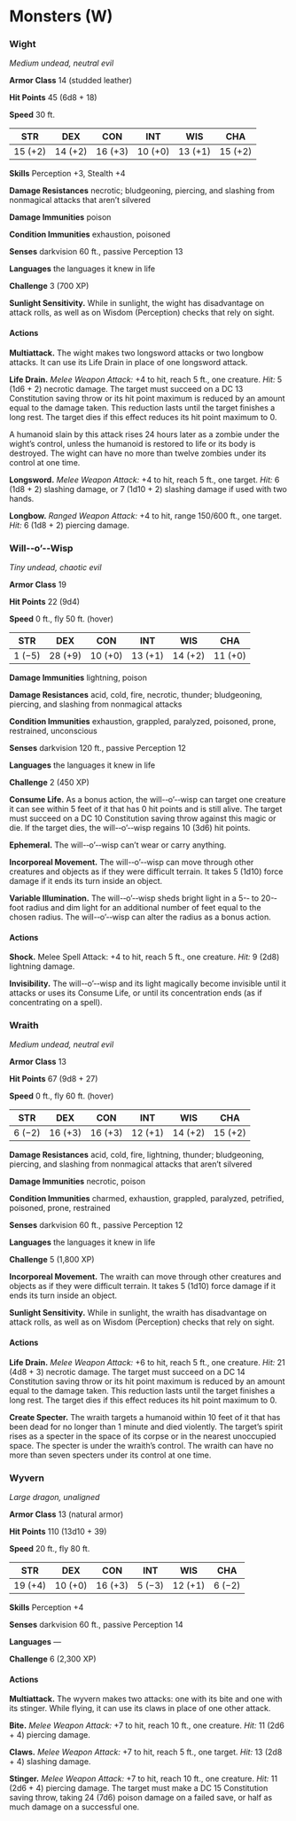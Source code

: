 # Monsters (W)

### Wight

*Medium undead, neutral evil*

**Armor Class** 14 (studded leather)

**Hit Points** 45 (6d8 + 18)

**Speed** 30 ft.

<table>
	<thead>
		<th>STR</th>
		<th>DEX</th>
		<th>CON</th>
		<th>INT</th>
		<th>WIS</th>
		<th>CHA</th>
	</thead>
	</tbody>
		<tr>
			<td>15 (+2)</td>
			<td>14 (+2)</td>
			<td>16 (+3)</td>
			<td>10 (+0)</td>
			<td>13 (+1)</td>
			<td>15 (+2)</td>
		</tr>
	</tbody>
</table>

**Skills** Perception +3, Stealth +4

**Damage Resistances** necrotic; bludgeoning, piercing, and slashing from nonmagical attacks that aren’t silvered

**Damage Immunities** poison

**Condition Immunities** exhaustion, poisoned 

**Senses** darkvision 60 ft., passive Perception 13 

**Languages** the languages it knew in life 

**Challenge** 3 (700 XP)

**Sunlight Sensitivity.** While in sunlight, the wight has disadvantage on attack rolls, as well as on Wisdom (Perception) checks that rely on sight.

#### Actions

**Multiattack.** The wight makes two longsword attacks or two longbow attacks. It can use its Life Drain in place of one longsword attack.

**Life Drain.** *Melee Weapon Attack:* +4 to hit, reach 5 ft., one creature. *Hit:* 5 (1d6 + 2) necrotic damage. The target must succeed on a DC 13 Constitution saving throw or its hit point maximum is reduced by an amount equal to the damage taken. This reduction lasts until the target finishes a long rest. The target dies if this effect reduces its hit point maximum to 0.

A humanoid slain by this attack rises 24 hours later as a zombie under the wight’s control, unless the humanoid is restored to life or its body is destroyed. The wight can have no more than twelve zombies under its control at one time.

**Longsword.** *Melee Weapon Attack:* +4 to hit, reach 5 ft., one target. *Hit:* 6 (1d8 + 2) slashing damage, or 7 (1d10 + 2) slashing damage if used with two hands.

**Longbow.** *Ranged Weapon Attack:* +4 to hit, range 150/600 ft., one target. *Hit:* 6 (1d8 + 2) piercing damage.

### Will-­‐o’-­‐Wisp

*Tiny undead, chaotic evil*

**Armor Class** 19

**Hit Points** 22 (9d4)

**Speed** 0 ft., fly 50 ft. (hover)

<table>
	<thead>
		<th>STR</th>
		<th>DEX</th>
		<th>CON</th>
		<th>INT</th>
		<th>WIS</th>
		<th>CHA</th>
	</thead>
	</tbody>
		<tr>
			<td>1 (−5)</td>
			<td>28 (+9)</td>
			<td>10 (+0)</td>
			<td>13 (+1)</td>
			<td>14 (+2)</td>
			<td>11 (+0)</td>
		</tr>
	</tbody>
</table>

**Damage Immunities** lightning, poison

**Damage Resistances** acid, cold, fire, necrotic, thunder; bludgeoning, piercing, and slashing from nonmagical attacks

**Condition Immunities** exhaustion, grappled, paralyzed, poisoned, prone, restrained, unconscious

**Senses** darkvision 120 ft., passive Perception 12 

**Languages** the languages it knew in life 

**Challenge** 2 (450 XP)

**Consume Life.** As a bonus action, the will-­‐o’-­‐wisp can target one creature it can see within 5 feet of it that has 0 hit points and is still alive. The target must succeed on a DC 10 Constitution saving throw against this magic or die. If the target dies, the will-­‐o’-­‐wisp regains 10 (3d6) hit points.

**Ephemeral.** The will-­‐o’-­‐wisp can’t wear or carry anything.

**Incorporeal Movement.** The will-­‐o’-­‐wisp can move through other creatures and objects as if they were difficult terrain. It takes 5 (1d10) force damage if it ends its turn inside an object.

**Variable Illumination.** The will-­‐o’-­‐wisp sheds bright light in a 5-­‐ to 20-­‐foot radius and dim light for an additional number of feet equal to the chosen radius. The will-­‐o’-­‐wisp can alter the radius as a bonus action.

#### Actions

**Shock.** Melee Spell Attack: +4 to hit, reach 5 ft., one creature. *Hit:* 9 (2d8) lightning damage.

**Invisibility.**  The will-­‐o’-­‐wisp and its light magically become invisible until it attacks or uses its Consume Life, or until its concentration ends (as if concentrating on a spell).

### Wraith

*Medium undead, neutral evil*

**Armor Class** 13

**Hit Points** 67 (9d8 + 27)

**Speed** 0 ft., fly 60 ft. (hover)

<table>
	<thead>
		<th>STR</th>
		<th>DEX</th>
		<th>CON</th>
		<th>INT</th>
		<th>WIS</th>
		<th>CHA</th>
	</thead>
	</tbody>
		<tr>
			<td>6 (−2)</td>
			<td>16 (+3)</td>
			<td>16 (+3)</td>
			<td>12 (+1)</td>
			<td>14 (+2)</td>
			<td>15 (+2)</td>
		</tr>
	</tbody>
</table>

**Damage Resistances** acid, cold, fire, lightning, thunder; bludgeoning, piercing, and slashing from nonmagical attacks that aren’t silvered

**Damage Immunities** necrotic, poison

**Condition Immunities** charmed, exhaustion, grappled, paralyzed, petrified, poisoned, prone, restrained

**Senses** darkvision 60 ft., passive Perception 12 

**Languages** the languages it knew in life 

**Challenge** 5 (1,800 XP)

**Incorporeal Movement.** The wraith can move through other creatures and objects as if they were difficult terrain. It takes 5 (1d10) force damage if it ends its turn inside an object.

**Sunlight Sensitivity.** While in sunlight, the wraith has disadvantage on attack rolls, as well as on Wisdom (Perception) checks that rely on sight.

#### Actions

**Life Drain.** *Melee Weapon Attack:* +6 to hit, reach 5 ft., one creature. *Hit:* 21 (4d8 + 3) necrotic damage. The target must succeed on a DC 14 Constitution saving throw or its hit point maximum is reduced by an amount equal to the damage taken. This reduction lasts until the target finishes a long rest. The target dies if this effect reduces its hit point maximum to 0.

**Create Specter.** The wraith targets a humanoid within 10 feet of it that has been dead for no longer than 1 minute and died violently. The target’s spirit rises as a specter in the space of its corpse or in the nearest unoccupied space. The specter is under the wraith’s control. The wraith can have no more than seven specters under its control at one time.

### Wyvern

*Large dragon, unaligned*

**Armor Class** 13 (natural armor)

**Hit Points** 110 (13d10 + 39)

**Speed** 20 ft., fly 80 ft.

<table>
	<thead>
		<th>STR</th>
		<th>DEX</th>
		<th>CON</th>
		<th>INT</th>
		<th>WIS</th>
		<th>CHA</th>
	</thead>
	</tbody>
		<tr>
			<td>19 (+4)</td>
			<td>10 (+0)</td>
			<td>16 (+3)</td>
			<td>5 (−3)</td>
			<td>12 (+1)</td>
			<td>6 (−2)</td>
		</tr>
	</tbody>
</table>

**Skills** Perception +4

**Senses** darkvision 60 ft., passive Perception 14

**Languages** —

**Challenge** 6 (2,300 XP)

#### Actions

**Multiattack.** The wyvern makes two attacks: one with its bite and one with its stinger. While flying, it can use its claws in place of one other attack.

**Bite.** *Melee Weapon Attack:* +7 to hit, reach 10 ft., one creature. *Hit:* 11 (2d6 + 4) piercing damage.

**Claws.** *Melee Weapon Attack:* +7 to hit, reach 5 ft., one target. *Hit:* 13 (2d8 + 4) slashing damage.

**Stinger.** *Melee Weapon Attack:* +7 to hit, reach 10 ft., one creature. *Hit:* 11 (2d6 + 4) piercing damage. The target must make a DC 15 Constitution saving throw, taking 24 (7d6) poison damage on a failed save, or half as much damage on a successful one.

